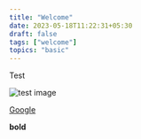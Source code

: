 ```yaml
---
title: "Welcome"
date: 2023-05-18T11:22:31+05:30
draft: false
tags: ["welcome"]
topics: "basic"
---
```


Test

![test image](/img/83681112.jpg)

[Google](https://google.com/)

**bold**

